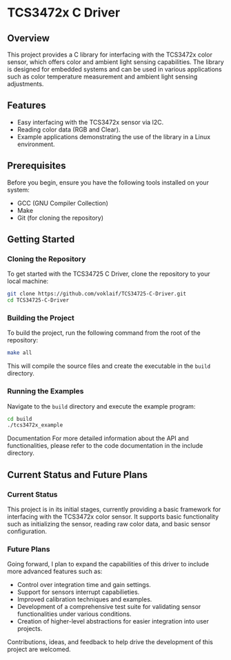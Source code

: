 # TCS3472x C Driver

## Overview

This project provides a C library for interfacing with the TCS3472x color sensor, which offers color and ambient light sensing capabilities. The library is designed for embedded systems and can be used in various applications such as color temperature measurement and ambient light sensing adjustments.

## Features

- Easy interfacing with the TCS3472x sensor via I2C.
- Reading color data (RGB and Clear).
- Example applications demonstrating the use of the library in a Linux environment.

## Prerequisites

Before you begin, ensure you have the following tools installed on your system:

- GCC (GNU Compiler Collection)
- Make
- Git (for cloning the repository)

## Getting Started

### Cloning the Repository

To get started with the TCS34725 C Driver, clone the repository to your local machine:

```bash
git clone https://github.com/voklaif/TCS34725-C-Driver.git
cd TCS34725-C-Driver
```

### Building the Project

To build the project, run the following command from the root of the repository:

```bash
make all
```

This will compile the source files and create the executable in the `build` directory.

### Running the Examples

Navigate to the `build` directory and execute the example program:

```bash
cd build
./tcs3472x_example
```

Documentation
For more detailed information about the API and functionalities, please refer to the code documentation in the include directory.

## Current Status and Future Plans

### Current Status

This project is in its initial stages, currently providing a basic framework for interfacing with the TCS3472x color sensor. It supports basic functionality such as initializing the sensor, reading raw color data, and basic sensor configuration.

### Future Plans

Going forward, I plan to expand the capabilities of this driver to include more advanced features such as:

- Control over integration time and gain settings.
- Support for sensors interrupt capabilieties.
- Improved calibration techniques and examples.
- Development of a comprehensive test suite for validating sensor functionalities under various conditions.
- Creation of higher-level abstractions for easier integration into user projects.

Contributions, ideas, and feedback to help drive the development of this project are welcomed.
